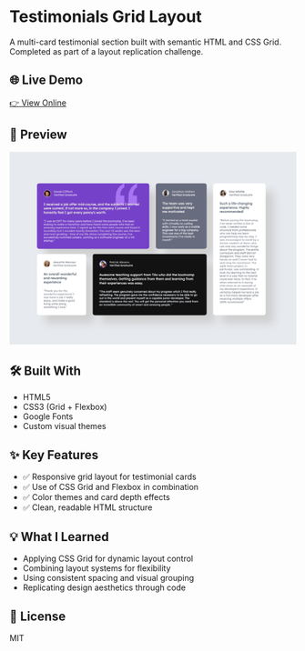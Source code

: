# Testimonials Grid Layout

A multi-card testimonial section built with semantic HTML and CSS Grid. Completed as part of a layout replication challenge.

## 🌐 Live Demo  
[👉 View Online](https://vanta-zjm.github.io/testimonials-grid-layout/index.html)

## 📸 Preview  
![Project Screenshot](assets/preview.jpeg)

## 🛠️ Built With
- HTML5
- CSS3 (Grid + Flexbox)
- Google Fonts
- Custom visual themes

## ✨ Key Features
- ✅ Responsive grid layout for testimonial cards
- ✅ Use of CSS Grid and Flexbox in combination
- ✅ Color themes and card depth effects
- ✅ Clean, readable HTML structure

## 💡 What I Learned
- Applying CSS Grid for dynamic layout control
- Combining layout systems for flexibility
- Using consistent spacing and visual grouping
- Replicating design aesthetics through code

## 📄 License
MIT
